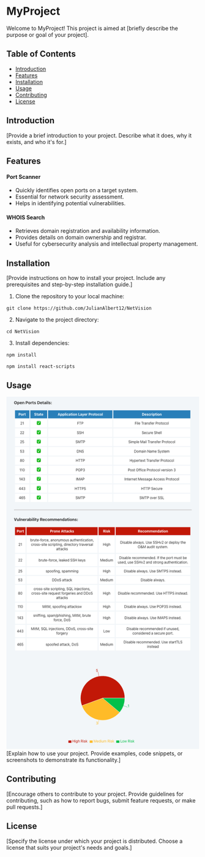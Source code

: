 # MyProject

Welcome to MyProject! This project is aimed at [briefly describe the purpose or goal of your project].

## Table of Contents

- [Introduction](#introduction)
- [Features](#features)
- [Installation](#installation)
- [Usage](#usage)
- [Contributing](#contributing)
- [License](#license)

## Introduction

[Provide a brief introduction to your project. Describe what it does, why it exists, and who it's for.]

## Features

#### Port Scanner
- Quickly identifies open ports on a target system.
- Essential for network security assessment.
- Helps in identifying potential vulnerabilities.

#### WHOIS Search
- Retrieves domain registration and availability information.
- Provides details on domain ownership and registrar.
- Useful for cybersecurity analysis and intellectual property management.

## Installation

[Provide instructions on how to install your project. Include any prerequisites and step-by-step installation guide.]
1. Clone the repository to your local machine:
```
git clone https://github.com/JulianAlbert12/NetVision
```
2. Navigate to the project directory:
```
cd NetVision
```
3. Install dependencies:
```
npm install
```
```
npm install react-scripts
```
## Usage
![Screenshot](https://github.com/JulianAlbert12/NetVision/blob/main/src/images/Scanresult.png)
[Explain how to use your project. Provide examples, code snippets, or screenshots to demonstrate its functionality.]

## Contributing

[Encourage others to contribute to your project. Provide guidelines for contributing, such as how to report bugs, submit feature requests, or make pull requests.]

## License

[Specify the license under which your project is distributed. Choose a license that suits your project's needs and goals.]

